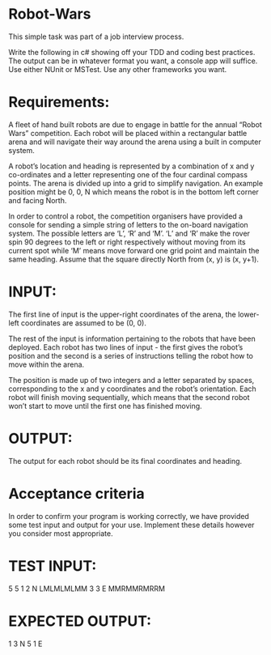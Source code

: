 # Robot-Wars
This simple task was part of a job interview process.


Write the following in c# showing off your TDD and coding best practices.
The output can be in whatever format you want, a console app will suffice.
Use either NUnit or MSTest. Use any other frameworks you want.

# Requirements:

A fleet of hand built robots are due to engage in battle for the annual “Robot Wars” competition. Each robot will be placed within a rectangular battle arena and will navigate their way around the arena using a built in computer system.

A robot’s location and heading is represented by a combination of x and y co-ordinates and a letter representing one of the four cardinal compass points. The arena is divided up into a grid to simplify navigation. An example position might be 0, 0, N which means the robot is in the bottom left corner and facing North.

In order to control a robot, the competition organisers have provided a console for sending a simple string of letters to the on-board navigation system. The possible letters are ‘L’, ‘R’ and ‘M’. ‘L’ and ‘R’ make the rover spin 90 degrees to the left or right respectively without moving from its current spot while ‘M’ means move forward one grid point and maintain the same heading. Assume that the square directly North from (x, y) is (x, y+1).


# INPUT:

The first line of input is the upper-right coordinates of the arena, the lower-left coordinates are assumed to be (0, 0).

The rest of the input is information pertaining to the robots that have been deployed. Each robot has two lines of input - the first gives the robot’s position and the second is a series of instructions telling the robot how to move within the arena.

The position is made up of two integers and a letter separated by spaces, corresponding to the x and y coordinates and the robot’s orientation. Each robot will finish moving sequentially, which means that the second robot won’t start to move until the first one has finished moving.


# OUTPUT:
The output for each robot should be its final coordinates and heading.









# Acceptance criteria

In order to confirm your program is working correctly, we have provided some test input and output for your use. Implement these details however you consider most appropriate.

# TEST INPUT:

5 5
1 2 N
LMLMLMLMM
3 3 E
MMRMMRMRRM

# EXPECTED OUTPUT:

1 3 N
5 1 E


